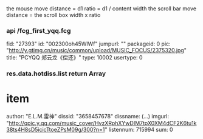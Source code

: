 ###

the mouse move distance = d1
ratio = d1 / content width
the scroll bar move distance = the scroll box width x ratio

### api /fcg_first_yqq.fcg

fid: "27393"
id: "002300oh45WlWf"
jumpurl: ""
packageid: 0
pic: "http://y.gtimg.cn/music/common/upload/MUSIC_FOCUS/2375320.jpg"
title: "PCYQQ 郑云龙《偿还》"
type: 10002
usertype: 0

### res.data.hotdiss.list return Array

# item

author: "E.L.M.雷神"
dissid: "3658457678"
dissname: (...)
imgurl: "http://qpic.y.qq.com/music_cover/HvzXRphXYwDIM7tpX0XM4dCF2K6tu1k38ts4H8sD5icicTtoeZPsM09g/300?n=1"
listennum: 715994
sum: 0
